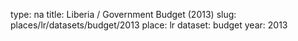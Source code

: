type: na
title: Liberia / Government Budget (2013)
slug: places/lr/datasets/budget/2013
place: lr
dataset: budget
year: 2013
